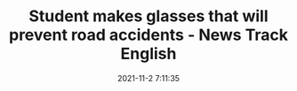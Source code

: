 ---
"title": "Student makes glasses that will prevent road accidents - News Track English"
"date": "2021-11-2 7:11:35"
"feed_name": "GOOGLENEWSINDUSTRIAL"
"feed_website": "https://news.google.com/search?q=industrial%2Bincident&hl=en-US&gl=US&ceid=US:en"
"feed_rss": "https://news.google.com/rss/search?q=industrial%2Bincident&hl=en-US&gl=US&ceid=US:en"
"link": "https://english.newstracklive.com/news/meerut-iti-student-sachin-made-special-glasses-to-avoid-road-accident-due-to-sleep-sc108-nu612-ta612-ta328-1190097-1.html"
"source": "{'href': 'https://english.newstracklive.com', 'title': 'News Track English'}"
"file": "_posts/2021-1-1-3b360a5dccf6723d841eeef0d337560de830c361.md"
"accident": "0"
"drilling": "0"
"dead": "0"
"injured": "0"
"arrested": "0"
"place": "unknown place"
"where": "unknown site"
"causes": "unknown"
"place_uri": "unknown place"
---